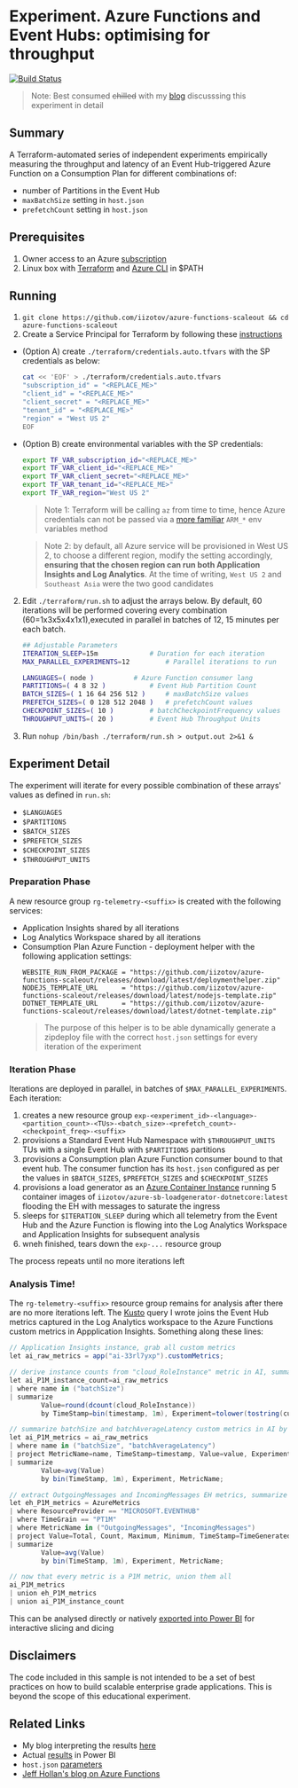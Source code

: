 # Experiment. Azure Functions and Event Hubs: optimising for throughput
[![Build Status](https://dev.azure.com/igizotov/azure-functions-scaleout/_apis/build/status/Prepare%20Azure%20Function%20Packages?branchName=master)](https://dev.azure.com/igizotov/azure-functions-scaleout/_build/latest?definitionId=10?branchName=master)

> Note: Best consumed ~~chilled~~ with my [blog](https://aka.ms/AA3qsxf) discusssing this experiment in detail

## Summary
A Terraform-automated series of independent experiments empirically measuring the throughput and latency of an Event Hub-triggered Azure Function on a Consumption Plan for different combinations of:
- number of Partitions in the Event Hub
- `maxBatchSize` setting in `host.json`
- `prefetchCount` setting in `host.json`

## Prerequisites
1. Owner access to an Azure [subscription](https://azure.microsoft.com/en-us/free/)
2. Linux box with [Terraform](https://learn.hashicorp.com/terraform/getting-started/install.html) and [Azure CLI](https://docs.microsoft.com/en-us/cli/azure/install-azure-cli?view=azure-cli-latest) in $PATH

## Running
1. `git clone https://github.com/iizotov/azure-functions-scaleout && cd azure-functions-scaleout`
1. Create a Service Principal for Terraform by following these [instructions](https://www.terraform.io/docs/providers/azurerm/auth/service_principal_client_secret.html#creating-a-service-principal)
  - (Option A) create `./terraform/credentials.auto.tfvars` with the SP credentials as below:
	```bash
	cat << 'EOF' > ./terraform/credentials.auto.tfvars
	"subscription_id" = "<REPLACE_ME>"
	"client_id" = "<REPLACE_ME>"
	"client_secret" = "<REPLACE_ME>"
	"tenant_id" = "<REPLACE_ME>"
	"region" = "West US 2"
	EOF
	```
  - (Option B) create environmental variables with the SP credentials:
    ```bash
	export TF_VAR_subscription_id="<REPLACE_ME>"
	export TF_VAR_client_id="<REPLACE_ME>"
	export TF_VAR_client_secret="<REPLACE_ME>"
	export TF_VAR_tenant_id="<REPLACE_ME>"
	export TF_VAR_region="West US 2"
	```
	> Note 1: Terraform will be calling `az` from time to time, hence Azure credentials can not be passed via a [more familiar](https://www.terraform.io/docs/providers/azurerm/auth/service_principal_client_certificate.html#configuring-the-service-principal-in-terraform) `ARM_*` env variables method 
	
	> Note 2: by default, all Azure service will be provisioned in West US 2, to choose a different region, modify the setting accordingly, **ensuring that the chosen region can run both Application Insights and Log Analytics**. At the time of writing, `West US 2` and `Southeast Asia` were the two good candidates

2. Edit `./terraform/run.sh` to adjust the arrays below. By default, 60 iterations will be performed covering every combination (60=1x3x5x4x1x1),executed in parallel in batches of 12, 15 minutes per each batch.
    ```bash
	## Adjustable Parameters
	ITERATION_SLEEP=15m 			# Duration for each iteration
	MAX_PARALLEL_EXPERIMENTS=12 		# Parallel iterations to run

	LANGUAGES=( node )			# Azure Function consumer lang
	PARTITIONS=( 4 8 32 )			# Event Hub Partition Count
	BATCH_SIZES=( 1 16 64 256 512 )		# maxBatchSize values
	PREFETCH_SIZES=( 0 128 512 2048 )	# prefetchCount values
	CHECKPOINT_SIZES=( 10 )			# batchCheckpointFrequency values
	THROUGHPUT_UNITS=( 20 )			# Event Hub Throughput Units
	```
3. Run `nohup /bin/bash ./terraform/run.sh > output.out 2>&1 &`

## Experiment Detail
The experiment will iterate for every possible combination of these  arrays' values as defined in `run.sh`:
- `$LANGUAGES`
- `$PARTITIONS`
- `$BATCH_SIZES`
- `$PREFETCH_SIZES`
- `$CHECKPOINT_SIZES`
- `$THROUGHPUT_UNITS`

### Preparation Phase

A new resource group `rg-telemetry-<suffix>` is created with the following services:
  - Application Insights shared by all iterations
  - Log Analytics Workspace shared by all iterations
  - Consumption Plan Azure Function - deployment helper with the following application settings:
	```
	WEBSITE_RUN_FROM_PACKAGE = "https://github.com/iizotov/azure-functions-scaleout/releases/download/latest/deploymenthelper.zip"
    NODEJS_TEMPLATE_URL      = "https://github.com/iizotov/azure-functions-scaleout/releases/download/latest/nodejs-template.zip"
    DOTNET_TEMPLATE_URL      = "https://github.com/iizotov/azure-functions-scaleout/releases/download/latest/dotnet-template.zip"
	```
    > The purpose of this helper is to be able dynamically generate a zipdeploy file with the correct `host.json` settings for every iteration of the experiment

### Iteration Phase

Iterations are deployed in parallel, in batches of `$MAX_PARALLEL_EXPERIMENTS`. Each iteration:
   1. creates a new resource group `exp-<experiment_id>-<language>-<partition_count>-<TUs>-<batch_size>-<prefetch_count>-<checkpoint_freq>-<suffix>`
   2. provisions a Standard Event Hub Namespace with `$THROUGHPUT_UNITS` TUs with a single Event Hub with `$PARTITIONS` partitions 
   3. provisions a Consumption plan Azure Function consumer bound to that event hub. The consumer function has its `host.json` configured as per the values in `$BATCH_SIZES`, `$PREFETCH_SIZES` and `$CHECKPOINT_SIZES`
   4. provisions a load generator as an [Azure Container Instance](https://azure.microsoft.com/en-us/services/container-instances/) running 5 container images of `iizotov/azure-sb-loadgenerator-dotnetcore:latest` flooding the EH with messages to saturate the ingress
   5. sleeps for `$ITERATION_SLEEP` during which all telemetry from the Event Hub and the Azure Function is flowing into the Log Analytics Workspace and Application Insights for subsequent analysis
   6. wneh finished, tears down the `exp-...` resource group

The process repeats until no more iterations left

### Analysis Time!

The `rg-telemetry-<suffix>` resource group remains for analysis after there are no more iterations left. The [Kusto](https://docs.microsoft.com/en-us/azure/azure-monitor/log-query/log-query-overview) query I wrote joins the Event Hub metrics captured in the Log Analytics workspace to the Azure Functions custom metrics in Appplication Insights. Something along these lines:
```csharp
// Application Insights instance, grab all custom metrics
let ai_raw_metrics = app("ai-33rl7yxp").customMetrics;

// derive instance counts from "cloud_RoleInstance" metric in AI, summarize by iteration and P1M
let ai_P1M_instance_count=ai_raw_metrics
| where name in ("batchSize")
| summarize 
        Value=round(dcount(cloud_RoleInstance))
        by TimeStamp=bin(timestamp, 1m), Experiment=tolower(tostring(customDimensions.experiment)), MetricName="InstanceCount";

// summarize batchSize and batchAverageLatency custom metrics in AI by iteration and P1M
let ai_P1M_metrics = ai_raw_metrics
| where name in ("batchSize", "batchAverageLatency")
| project MetricName=name, TimeStamp=timestamp, Value=value, Experiment=tolower(tostring(customDimensions.experiment))
| summarize 
        Value=avg(Value) 
        by bin(TimeStamp, 1m), Experiment, MetricName;

// extract OutgoingMessages and IncomingMessages EH metrics, summarize by iteration and P1M
let eh_P1M_metrics = AzureMetrics
| where ResourceProvider == "MICROSOFT.EVENTHUB"
| where TimeGrain == "PT1M" 
| where MetricName in ("OutgoingMessages", "IncomingMessages")
| project Value=Total, Count, Maximum, Minimum, TimeStamp=TimeGenerated, MetricName, Experiment=tolower(Resource)
| summarize 
        Value=avg(Value) 
        by bin(TimeStamp, 1m), Experiment, MetricName;

// now that every metric is a P1M metric, union them all  
ai_P1M_metrics 
| union eh_P1M_metrics
| union ai_P1M_instance_count
```
This can be analysed directly or natively [exported into Power BI](https://docs.microsoft.com/en-us/azure/azure-monitor/platform/powerbi) for interactive slicing and dicing 

## Disclaimers
The code included in this sample is not intended to be a set of best practices on how to build scalable enterprise grade applications. This is beyond the scope of this educational experiment.

## Related Links
- My blog interpreting the results [here](https://aka.ms/AA3qsxf) 
- Actual [results](https://aka.ms/AA3qwza) in Power BI
- `host.json` [parameters](https://docs.microsoft.com/en-us/azure/azure-functions/functions-bindings-event-hubs#trigger---hostjson-properties)
- [Jeff Hollan's blog on Azure Functions](https://medium.com/@jeffhollan)